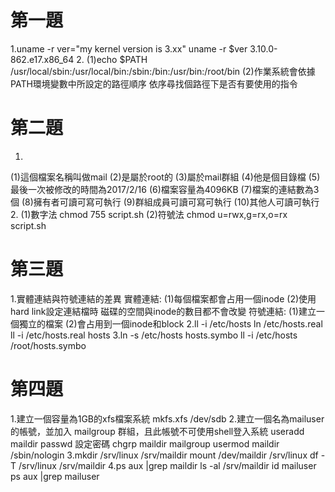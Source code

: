 # 第一題
  1.uname -r ver="my kernel version is 3.xx"
    uname -r $ver 
	3.10.0-862.e17.x86_64
  2.
  (1)echo $PATH
     /usr/local/sbin:/usr/local/bin:/sbin:/bin:/usr/bin:/root/bin
  (2)作業系統會依據PATH環境變數中所設定的路徑順序
     依序尋找個路徑下是否有要使用的指令

# 第二題
  1.
  (1)這個檔案名稱叫做mail
  (2)是屬於root的
  (3)屬於mail群組
  (4)他是個目錄檔
  (5)最後一次被修改的時間為2017/2/16
  (6)檔案容量為4096KB
  (7)檔案的連結數為3個
  (8)擁有者可讀可寫可執行
  (9)群組成員可讀可寫可執行
  (10)其他人可讀可執行
  2.
  (1)數字法
     chmod  755 script.sh 
  (2)符號法
     chmod u=rwx,g=rx,o=rx script.sh

# 第三題
  1.實體連結與符號連結的差異
    實體連結:
    (1)每個檔案都會占用一個inode
    (2)使用hard link設定連結檔時
	   磁碟的空間與inode的數目都不會改變
	符號連結:
	(1)建立一個獨立的檔案
	(2)會占用到一個inode和block
  2.ll -i /etc/hosts
    ln /etc/hosts.real
	ll -i /etc/hosts.real hosts
  3.ln -s /etc/hosts hosts.symbo
    ll -i /etc/hosts /root/hosts.symbo

# 第四題
  1.建立一個容量為1GB的xfs檔案系統
    mkfs.xfs /dev/sdb
  2.建立一個名為mailuser的帳號，並加入 mailgroup 群組，且此帳號不可使用shell登入系統
    useradd maildir
	passwd 設定密碼
	chgrp maildir mailgroup
	usermod maildir /sbin/nologin
  3.mkdir /srv/linux /srv/maildir
    mount /dev/maildir /srv/linux
	df -T /srv/linux /srv/maildir
  4.ps aux |grep maildir
    ls -al /srv/maildir
	id mailuser
	ps aux |grep mailuser